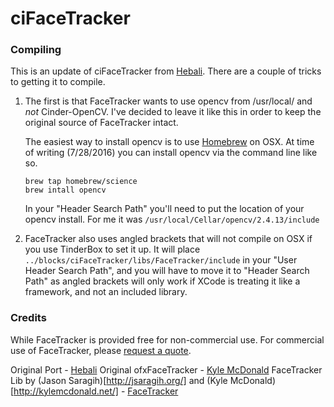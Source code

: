 # ciFaceTracker 

### Compiling
This is an update of ciFaceTracker from [Hebali](https://github.com/Hebali/ciFaceTracker).  There are a couple of tricks to getting it to compile.  

1. The first is that FaceTracker wants to use opencv from /usr/local/ and _not_ Cinder-OpenCV.  I've decided to leave it like this in order to keep the original source of FaceTracker intact.

    The easiest way to install opencv is to use [Homebrew](http://brew.sh) on OSX.  At time of writing (7/28/2016) you can install opencv via the command line like so. 
    ```
    brew tap homebrew/science
    brew intall opencv
    ```

    In your "Header Search Path" you'll need to put the location of your opencv install.  For me it was `/usr/local/Cellar/opencv/2.4.13/include`

2. FaceTracker also uses angled brackets that will not compile on OSX if you use TinderBox to set it up.  It will place `../blocks/ciFaceTracker/libs/FaceTracker/include` in your "User Header Search Path", and you will have to move it to "Header Search Path" as angled brackets will only work if XCode is treating it like a framework, and not an included library.


### Credits
While FaceTracker is provided free for non-commercial use. For commercial use of FaceTracker, please [request a quote](http://facetracker.net/quote/).

Original Port - [Hebali](https://github.com/Hebali/ciFaceTracker)
Original ofxFaceTracker - [Kyle McDonald](https://github.com/kylemcdonald/ofxFaceTracker)
FaceTracker Lib by (Jason Saragih)[http://jsaragih.org/] and (Kyle McDonald)[http://kylemcdonald.net/] -  [FaceTracker](https://github.com/kylemcdonald/FaceTracker)
